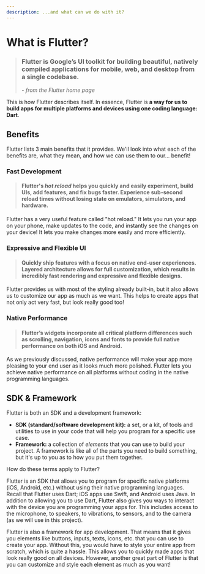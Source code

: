 ```yaml
---
description: ...and what can we do with it?
---
```


# What is Flutter?

> ### Flutter is Google’s UI toolkit for building beautiful, natively compiled applications for mobile, web, and desktop from a single codebase.
>
> _- from the Flutter home page_

This is how Flutter describes itself. In essence, Flutter is **a way for us to build apps for multiple platforms and devices using one coding language: Dart**.

## Benefits

Flutter lists 3 main benefits that it provides. We'll look into what each of the benefits are, what they mean, and how we can use them to our... benefit!

### Fast Development

> #### Flutter's _hot reload_ helps you quickly and easily experiment, build UIs, add features, and fix bugs faster. Experience sub-second reload times without losing state on emulators, simulators, and hardware.

Flutter has a very useful feature called "hot reload." It lets you run your app on your phone, make updates to the code, and instantly see the changes on your device! It lets you make changes more easily and more efficiently.

### Expressive and Flexible UI

> #### Quickly ship features with a focus on native end-user experiences. Layered architecture allows for full customization, which results in incredibly fast rendering and expressive and flexible designs.

Flutter provides us with most of the styling already built-in, but it also allows us to customize our app as much as we want. This helps to create apps that not only act very fast, but look really good too!

### Native Performance

> #### Flutter’s widgets incorporate all critical platform differences such as scrolling, navigation, icons and fonts to provide full native performance on both iOS and Android.

As we previously discussed, native performance will make your app more pleasing to your end user as it looks much more polished. Flutter lets you achieve native performance on all platforms without coding in the native programming languages.

## SDK & Framework

Flutter is both an SDK and a development framework:

* **SDK \(standard/software development kit\):** a set, or a kit, of tools and utilities to use in your code that will help you program for a specific use case.
* **Framework:** a collection of _elements_ that you can use to build your project. A framework is like all of the parts you need to build something, but it's up to you as to how you put them together.

How do these terms apply to Flutter?

Flutter is an SDK that allows you to program for specific native platforms \(iOS, Android, etc.\) without using their native programming languages. Recall that Flutter uses Dart; iOS apps use Swift, and Android uses Java. In addition to allowing you to use Dart, Flutter also gives you ways to interact with the device you are programming your apps for. This includes access to the microphone, to speakers, to vibrations, to sensors, and to the camera \(as we will use in this project\).

Flutter is also a framework for app development. That means that it gives you elements like buttons, inputs, texts, icons, etc. that you can use to create your app. Without this, you would have to style your entire app from scratch, which is quite a hassle. This allows you to quickly made apps that look really good on all devices. However, another great part of Flutter is that you can customize and style each element as much as you want!

